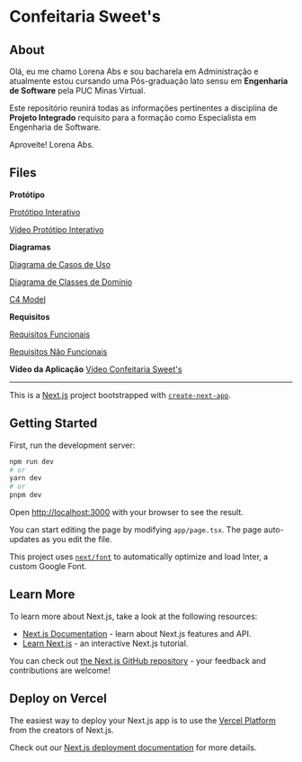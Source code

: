 # Confeitaria Sweet's
## About
Olá, eu me chamo Lorena Abs e sou bacharela em Administração e atualmente estou cursando uma Pós-graduação lato sensu em **Engenharia de Software** pela PUC Minas Virtual. 

Este repositório reunirá todas as informações pertinentes a disciplina de **Projeto Integrado** requisito para a formação como Especialista em Engenharia de Software. 



Aproveite! 
Lorena Abs.

## Files

**Protótipo** 

[Protótipo Interativo](https://www.figma.com/proto/EcwGrQa5UHu4Hgjan8mWx4/Confeitaria-Sweet's-%5BProjeto-Integrado%5D?page-id=207%3A3403&node-id=207-5891&viewport=309%2C131%2C0.1&scaling=scale-down&starting-point-node-id=207%3A5891&show-proto-sidebar=1)

[Vídeo Protótipo Interativo](https://clipchamp.com/watch/JDwOZM5zkfE)

**Diagramas**

[Diagrama de Casos de Uso](https://github.com/Lorenaabs/PUCMinasProjetoIntegrado/blob/main/midia/Diagrama%20de%20Casos%20de%20Uso%20v6.0.svg)

[Diagrama de Classes de Domínio](https://github.com/Lorenaabs/PUCMinasProjetoIntegrado/blob/main/midia/Diagrama%20de%20Classes%20de%20Dom%C3%ADnio-v4.svg)

[C4 Model](https://github.com/Lorenaabs/PUCMinasProjetoIntegrado/blob/main/midia/C4%20Model-v2.0.svg) 

**Requisitos**

[Requisitos Funcionais](https://github.com/Lorenaabs/PUCMinasProjetoIntegrado/blob/main/Requisitos/Requisitos%20Funcionais.docx)

[Requisitos Não Funcionais](https://github.com/Lorenaabs/PUCMinasProjetoIntegrado/blob/main/Requisitos/Requisitos%20N%C3%A3o%20Funcionais.docx) 

**Vídeo da Aplicação**
[Vídeo Confeitaria Sweet's](https://drive.google.com/file/d/11AMa4oR3pdLGEUG5cBVRt-df5cQiZzja/view?usp=sharing) 

_____

This is a [Next.js](https://nextjs.org/) project bootstrapped with [`create-next-app`](https://github.com/vercel/next.js/tree/canary/packages/create-next-app).

## Getting Started

First, run the development server:

```bash
npm run dev
# or
yarn dev
# or
pnpm dev
```

Open [http://localhost:3000](http://localhost:3000) with your browser to see the result.

You can start editing the page by modifying `app/page.tsx`. The page auto-updates as you edit the file.

This project uses [`next/font`](https://nextjs.org/docs/basic-features/font-optimization) to automatically optimize and load Inter, a custom Google Font.

## Learn More

To learn more about Next.js, take a look at the following resources:

- [Next.js Documentation](https://nextjs.org/docs) - learn about Next.js features and API.
- [Learn Next.js](https://nextjs.org/learn) - an interactive Next.js tutorial.

You can check out [the Next.js GitHub repository](https://github.com/vercel/next.js/) - your feedback and contributions are welcome!

## Deploy on Vercel

The easiest way to deploy your Next.js app is to use the [Vercel Platform](https://vercel.com/new?utm_medium=default-template&filter=next.js&utm_source=create-next-app&utm_campaign=create-next-app-readme) from the creators of Next.js.

Check out our [Next.js deployment documentation](https://nextjs.org/docs/deployment) for more details.
